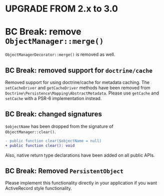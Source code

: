 # UPGRADE FROM 2.x to 3.0

# BC Break: remove `ObjectManager::merge()`

`ObjectManagerDecorator::merge()` is removed as well.

## BC Break: removed support for `doctrine/cache`

Removed support for using doctrine/cache for metadata caching. The
`setCacheDriver` and `getCacheDriver` methods have been removed from
`Doctrine\Persistence\Mapping\AbstractMetadata`. Please use `getCache` and
`setCache` with a PSR-6 implementation instead.

## BC Break: changed signatures

`$objectName` has been dropped from the signature of `ObjectManager::clear()`.

```diff
- public function clear($objectName = null)
+ public function clear(): void
```

Also, native return type declarations have been added on all public APIs.

## BC Break: Removed `PersistentObject`

Please implement this functionality directly in your application if you want
ActiveRecord style functionality.
